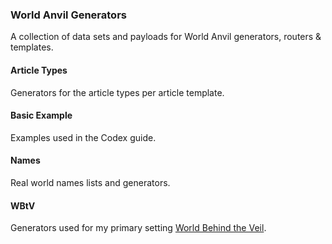 ### World Anvil Generators
A collection of data sets and payloads for World Anvil generators, routers & templates.

#### Article Types
Generators for the article types per article template.

#### Basic Example
Examples used in the Codex guide.

#### Names
Real world names lists and generators.

#### WBtV
Generators used for my primary setting [World Behind the Veil](https://www.worldanvil.com/w/WBtV).
